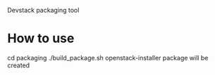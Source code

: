 Devstack packaging tool

# How to use

  cd packaging
  ./build_package.sh
  openstack-installer package will be created

